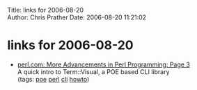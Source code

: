 Title: links for 2006-08-20  
Author: Chris Prather
Date: 2006-08-20 11:21:02

# links for 2006-08-20
<ul class="delicious">
	<li>
		<div class="delicious-link"><a href="http://www.perl.com/pub/a/2006/01/26/more_advanced_perl.html?page=3">perl.com: More Advancements in Perl Programming: Page 3</a></div>
		<div class="delicious-extended">A quick intro to Term::Visual, a POE based CLI library</div>
		<div class="delicious-tags">(tags: <a href="http://del.icio.us/perigrin/poe">poe</a> <a href="http://del.icio.us/perigrin/perl">perl</a> <a href="http://del.icio.us/perigrin/cli">cli</a> <a href="http://del.icio.us/perigrin/howto">howto</a>)</div>
	</li>
</ul>

